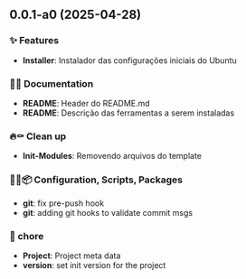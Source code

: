 ## 0.0.1-a0 (2025-04-28)

### ✨ Features

- **Installer**: Instalador das configurações iniciais do Ubuntu

### 📝💡 Documentation

- **README**: Header do README.md
- **README**: Descrição das ferramentas a serem instaladas

### 🔥⚰️ Clean up

- **Init-Modules**: Removendo arquivos do template

### 🔧🔨📦️ Configuration, Scripts, Packages

- **git**: fix pre-push hook
- **git**: adding git hooks to validate commit msgs

### 🧹 chore

- **Project**: Project meta data
- **version**: set init version for the project
